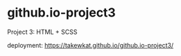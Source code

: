 # github.io-project3

Project 3: HTML + SCSS

deployment: https://takewkat.github.io/github.io-project3/
